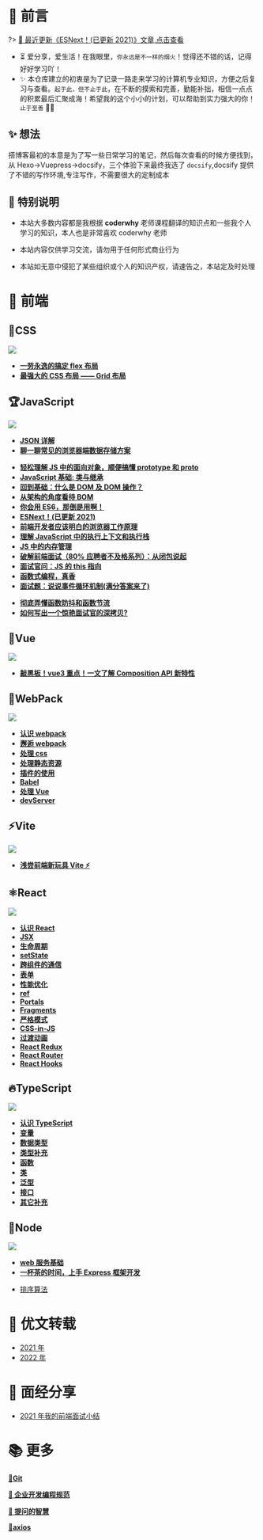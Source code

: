 # 🎨 前言

<!-- ?> 小 tao 在这里祝大家新年快乐 🎉🎉 -->

?> [🌟 最近更新《ESNext！(已更新 2021)》文章,点击查看 ](javascript/es-next?id=es6)

- ⏳ 爱分享，爱生活！在我眼里，`你永远是不一样的烟火`！觉得还不错的话，记得好好学习吖！
- ✨ 本仓库建立的初衷是为了记录一路走来学习的计算机专业知识，方便之后复习与查看。`起于此，但不止于此`，在不断的摸索和完善，勤能补拙，相信一点点的积累最后汇聚成海！希望我的这个小小的计划，可以帮助到实力强大的你！`止于至善` 🧡🧡

## ✨ 想法

搭博客最初的本意是为了写一些日常学习的笔记，然后每次查看的时候方便找到，从 Hexo->Vuepress->docsify，三个体验下来最终我选了 `docsify`,docsify 提供了不错的写作环境,专注写作，不需要很大的定制成本

## 🎈 特别说明

- 本站大多数内容都是我根据 **coderwhy** 老师课程翻译的知识点和一些我个人学习的知识，本人也是非常喜欢 coderwhy 老师

- 本站内容仅供学习交流，请勿用于任何形式商业行为

- 本站如无意中侵犯了某些组织或个人的知识产权，请速告之，本站定及时处理

# 🎉 前端

## 🎨CSS

![](https://gitee.com/itsandy/picgo-img/raw/master/未分类/css.png)

- [**一劳永逸的搞定 flex 布局**](css/flex?id=flex-布局)
- [**最强大的 CSS 布局 —— Grid 布局**](css/grid?id=grid-布局)

## 🏆JavaScript

![](https://gitee.com/itsandy/picgo-img/raw/master/未分类/JavaScript.png)

<!-- - [**Arguments 对象深入了解**](javascript/advanced/arguments?id=arguments) -->

- [**JSON 详解**](javascript/basic/json?id=json)
- [**聊一聊常见的浏览器端数据存储方案**](javascript/basic/storage?id=浏览器存储方案)
<!-- - [浏览器事件解析](javascript/basic/flow-events?id=浏览器事件解析) -->
- [**轻松理解 JS 中的面向对象，顺便搞懂 prototype 和 proto**](javascript/object-oriented/object-oriented?id=面向对象是现实的抽象方式)
- [**JavaScript 基础: 类与继承**](javascript/object-oriented/es6-class?id=class-定义类的方式)
- [**回到基础：什么是 DOM 及 DOM 操作？**](javascript/dom?id=dom操作架构)
- [**从架构的角度看待 BOM**](javascript/bom?id=bom-浏览器操作)
- [**你会用 ES6，那倒是用啊！**](javascript/es6?id=es6-新特性)
- [**ESNext！(已更新 2021)**](javascript/es-next?id=es6)
- [**前端开发者应该明白的浏览器工作原理**](javascript/advanced/browser-run-theory?id=浏览器的工作原理)
- [**理解 JavaScript 中的执行上下文和执行栈**](javascript/advanced/js-implementation?id=javascript-的执行过程)
- [**JS 中的内存管理**](javascript/advanced/memory-management?id=认识内存管理)
- [**破解前端面试（80% 应聘者不及格系列）：从闭包说起**](javascript/advanced/js-closure?id=让人迷惑的闭包)
- [**面试官问：JS 的 this 指向**](javascript/advanced/this-point?id=为什么需要-this？)
- [**函数式编程，真香**](javascript/advanced/pure-function?id=函数式编程)
- [**面试题：说说事件循环机制(满分答案来了)**](javascript/advanced/event-loop?id=事件循环)
<!-- - [**错误处理方案**](javascript/advanced/handle-error?id=错误处理方案) -->
- [**彻底弄懂函数防抖和函数节流**](javascript/advanced/debounce-throttle?id=防抖和节流)
- [**如何写出一个惊艳面试官的深拷贝?**](javascript/senior/depth-copy?id=浅拷贝和深拷贝)

## 🌈Vue

![](https://gitee.com/itsandy/picgo-img/raw/master/未分类/vue.png)

<!-- - [**认识 vue**](vue/readme?id=vue) -->
<!-- - [**数组更新检测**](vue/list?id=数组更新检测) -->

- [**敲黑板！vue3 重点！一文了解 Composition API 新特性**](vue/composition/readme?id=composition-api)

## 🎈WebPack

![](https://gitee.com/itsandy/picgo-img/raw/master/未分类/webpack.png)

- [**认识 webpack** ](webpack/readme?id=webpack)
- [**邂逅 webpack** ](webpack/default?id=邂逅webpack)
- [**处理 css** ](webpack/css?id=处理css)
- [**处理静态资源** ](webpack/image?id=处理静态资源)
- [**插件的使用** ](webpack/plugin?id=插件的使用)
- [**Babel** ](webpack/babel?id=Babel)
- [**处理 Vue** ](webpack/vue?id=处理vue)
- [**devServer** ](webpack/server?id=devServer)

## ⚡Vite

![](https://gitee.com/itsandy/picgo-img/raw/master/未分类/vite.jpg)

- [**浅尝前端新玩具 Vite ⚡**](vite/basic?id=vite)

## ⚛React

![](https://gitee.com/itsandy/picgo-img/raw/master/未分类/react.png)

- [**认识 React**](react/readme?id=react)
- [**JSX**](react/jsx?id=jsx)
- [**生命周期**](react/lifecycle?id=生命周期)
- [**setState**](react/state?id=setstate)
- [**跨组件的通信**](react/cross-communication?id=跨组件的通信)
- [**表单** ](react/form?id=表单)
- [**性能优化** ](react/performance-optimization?id=性能优化)
- [**ref** ](react/refs?id=refs)
- [**Portals**](react/portals?id=portals)
- [**Fragments**](react/fragments?id=fragments)
- [**严格模式**](react/strictMode?id=strictMode)
- [**CSS-in-JS**](react/css-in-js?id=css-in-js)
- [**过渡动画** ](react/transition?id=react-transition-group)
- [**React Redux**](react/redux?id=redux)
- [**React Router**](react/router?id=react-router)
- [**React Hooks**](react/hooks?id=react-hooks)

## 🔥TypeScript

![](https://gitee.com/itsandy/picgo-img/raw/master/未分类/TypeScript.png)

- [**认识 TypeScript**](typescript/readme?id=typescript)
- [**变量**](typescript/variable?id=typescript中的变量)
- [**数据类型**](typescript/data-type?id=数据类型)
- [**类型补充**](typescript/type-supplementary?id=类型补充)
- [**函数**](typescript/function?id=函数)
- [**类**](typescript/class?id=类)
- [**泛型**](typescript/genericity?id=泛型)
- [**接口**](typescript/interface?id=接口的声明)
- [**其它补充**](typescript/other?id=其他补充)

## 👴Node

![](https://gitee.com/itsandy/picgo-img/raw/master/未分类/node.png)

- [**web 服务基础**](node/03-web-development-foundation/01-web-services-bas?id=web-服务基础)
- [**一杯茶的时间，上手 Express 框架开发**](node/03-web-development-foundation/02-express?id=express)

<!-- ## 📊 前端数据可视化

- [**应用场景**](data-visualization/01-application-scenarios?id=数据可视化应用场景)
- [**技术选型**](data-visualization/02-technical-options?id=数据可视化前端技术选型)
- [**稀缺中的稀缺—— 地图可视化（百度+高德）**](data-visualization/map) -->

<!-- # 😫 数据结构与算法

?>🔊 本专栏只针对 JavaScript 开发者撰写的数据结构与算法专栏 -->

- [排序算法](/algorithm/sort?id=排序算法)

# 📘 优文转载

- [2021 年](/collect/2021?id=_2021年)
- [2022 年](/collect/2022?id=_2022-年)

# 📝 面经分享

- [2021 年我的前端面试小结](interview/scene/2021?id=_2021-年我的前端面试小结)

# 📚 更多

[**🔰Git**](git/basic?id=git)

[**👏 企业开发编程规范**](specification/readme?id=企业开发编程规范)

[**📣 提问的智慧**](more/qulz/readme)

[**🔧axios**](more/axios/basic?id=axios)

<!-- ## [**🔮 代码片段**](more/code-clips/readme?id=代码片段) -->

<!-- ## 🏹docker

- **【一】docker 基础**`暂不更新，专注前端`
  - [1 - 认识 docker](more/docker/readme)
  - [2 - 安装 docker](more/docker/installation)
  - [3 - docker 的基本使用](more/docker/basic)
  - [4 - docker 多容器的操作](more/docker/more-container)
  - [5 - docker 端口映射和模式讲解](more/docker/prot-map) -->

<!-- ## 📂 技术面试题

- **JavaScript 面试题**
  - [1 - 作用域提升](javascript/advanced/scope-interview?id=作用域提升面试题)
  - [2 - this 指向](javascript/advanced/this-interview?id=面试题一)
  - [3 - 事件循环](interview/javascript/event-loop?id=事件循环面试题)
  - [4 - 手写 apply、call、bind](interview/javascript/write-apply?id=手写-apply、call、bind) -->
